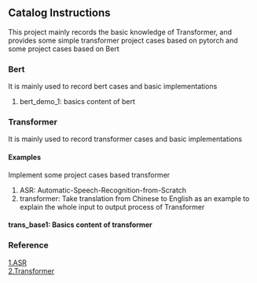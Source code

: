 ## Catalog Instructions
This project mainly records the basic knowledge of Transformer, and provides some simple transformer project cases based on pytorch and some project cases  based on Bert

### Bert
It is mainly used to record bert cases and basic implementations

1. bert_demo_1: basics content of bert

### Transformer
It is mainly used to record transformer cases and basic implementations

#### Examples
Implement some project cases based transformer

1. ASR: Automatic-Speech-Recognition-from-Scratch
2. transformer: Take translation from Chinese to English as an example to explain the whole input to output process of Transformer 

#### trans_base1: Basics content of transformer


### Reference
[1.ASR](https://zhuanlan.zhihu.com/p/648133707)  
[2.Transformer](https://zhuanlan.zhihu.com/p/403433120)